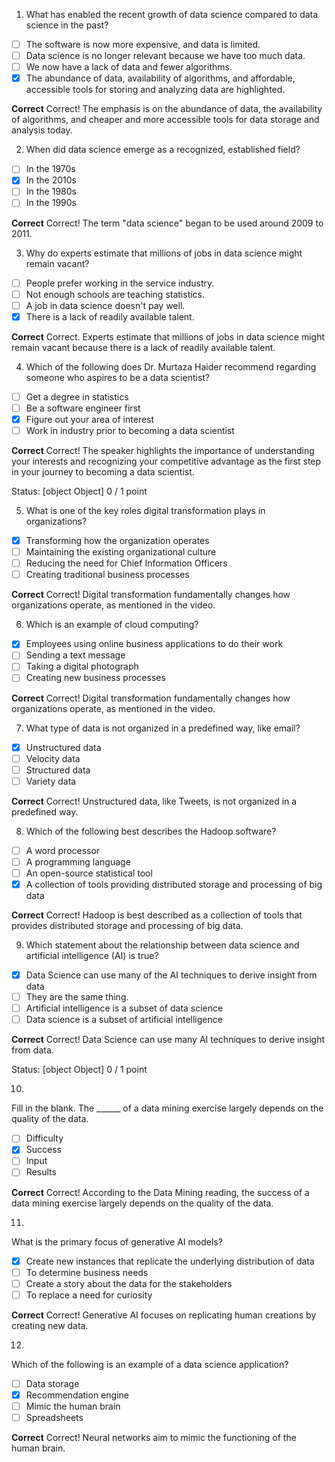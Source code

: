 1. What has enabled the recent growth of data science compared to data science in the past?

- [ ] The software is now more expensive, and data is limited.
- [ ] Data science is no longer relevant because we have too much data.
- [ ] We now have a lack of data and fewer algorithms.
- [x] The abundance of data, availability of algorithms, and affordable, accessible tools for storing and analyzing data are highlighted.

**Correct**
Correct! The emphasis is on the abundance of data, the availability of algorithms, and cheaper and more accessible tools for data storage and analysis today.

2. When did data science emerge as a recognized, established field?

- [ ] In the 1970s
- [x] In the 2010s
- [ ] In the 1980s
- [ ] In the 1990s

**Correct**
Correct! The term "data science" began to be used around 2009 to 2011.

3. Why do experts estimate that millions of jobs in data science might remain vacant?

- [ ] People prefer working in the service industry.
- [ ] Not enough schools are teaching statistics.
- [ ] A job in data science doesn't pay well.
- [x] There is a lack of readily available talent.

**Correct**
Correct. Experts estimate that millions of jobs in data science might remain vacant because there is a lack of readily available talent.

4. Which of the following does Dr. Murtaza Haider recommend regarding someone who aspires to be a data scientist?

- [ ] Get a degree in statistics
- [ ] Be a software engineer first
- [x] Figure out your area of interest
- [ ] Work in industry prior to becoming a data scientist

**Correct**
Correct! The speaker highlights the importance of understanding your interests and recognizing your competitive advantage as the first step in your journey to becoming a data scientist.

Status: [object Object]
0 / 1 point

5. What is one of the key roles digital transformation plays in organizations?

- [x] Transforming how the organization operates
- [ ] Maintaining the existing organizational culture
- [ ] Reducing the need for Chief Information Officers
- [ ] Creating traditional business processes

**Correct**
Correct! Digital transformation fundamentally changes how organizations operate, as mentioned in the video.

6. Which is an example of cloud computing?

- [x] Employees using online business applications to do their work
- [ ] Sending a text message
- [ ] Taking a digital photograph
- [ ] Creating new business processes

**Correct**
Correct! Digital transformation fundamentally changes how organizations operate, as mentioned in the video.

7. What type of data is not organized in a predefined way, like email?

- [x] Unstructured data
- [ ] Velocity data   
- [ ] Structured data
- [ ] Variety data

**Correct**
Correct! Unstructured data, like Tweets, is not organized in a predefined way.

8. Which of the following best describes the Hadoop software?

- [ ] A word processor
- [ ] A programming language
- [ ] An open-source statistical tool
- [x] A collection of tools providing distributed storage and processing of big data

**Correct**
Correct! Hadoop is best described as a collection of tools that provides distributed storage and processing of big data.

9. Which statement about the relationship between data science and artificial intelligence (AI) is true?

- [x] Data Science can use many of the AI techniques to derive insight from data
- [ ] They are the same thing.
- [ ] Artificial intelligence is a subset of data science
- [ ] Data science is a subset of artificial intelligence

**Correct**
Correct! Data Science can use many AI techniques to derive insight from data.

Status: [object Object]
0 / 1 point

10. 
 Fill in the blank. The ______ of a data mining exercise largely depends on the quality of the data.

- [ ] Difficulty
- [x] Success
- [ ] Input
- [ ] Results

**Correct**
Correct! According to the Data Mining reading, the success of a data mining exercise largely depends on the quality of the data.

11. 
What is the primary focus of generative AI models?

- [x] Create new instances that replicate the underlying distribution of data
- [ ] To determine business needs
- [ ] Create a story about the data for the stakeholders
- [ ] To replace a need for curiosity

**Correct**
Correct! Generative AI focuses on replicating human creations by creating new data.

12. 
Which of the following is an example of a data science application?

- [ ] Data storage
- [x] Recommendation engine
- [ ] Mimic the human brain
- [ ] Spreadsheets

**Correct**
Correct! Neural networks aim to mimic the functioning of the human brain.